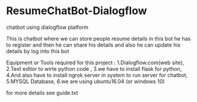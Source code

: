 # ResumeChatBot-Dialogflow
chatbot using dialogflow platform

 This is chatbot where we can store people resume details
 in this bot he has to register and then he can share his details and 
 also he can update his details by log into this bot



Equipment or Tools required for this project :
 1.Dialogflow.com(web site),
 2.Text editor to wirte python code ,
 3.we have to install flask for python,
 4.And also have to install ngrok server in system to run server for chatbot,
 5.MYSQL Database,
 6.we are using ubuntu16.04 (or windows 10)
 
 
 for more details see guide.txt
